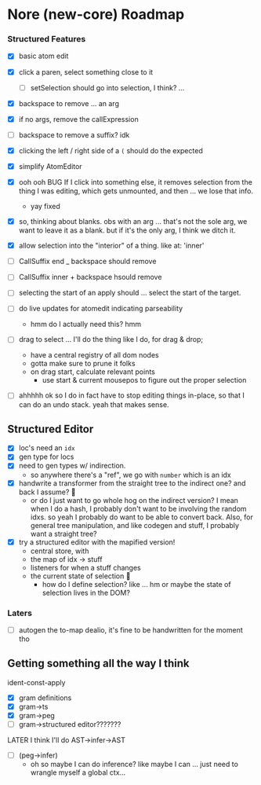 # Nore (new-core) Roadmap

### Structured Features

- [x] basic atom edit
- [x] click a paren, select something close to it
	- [ ] setSelection should go into selection, I think? ... 
- [x] backspace to remove ... an arg
- [x] if no args, remove the callExpression
- [ ] backspace to remove a suffix? idk
- [x] clicking the left / right side of a `(` should do the expected
- [x] simplify AtomEditor

- [x] ooh ooh BUG
	If I click into something else, it removes selection from the thing I was
	editing, which gets unmounted, and then ... we lose that info.
	- yay fixed

- [x] so, thinking about blanks. obs with an arg ... that's not the sole arg,
	we want to leave it as a blank.
	but if it's the only arg, I think we ditch it.
- [x] allow selection into the "interior" of a thing. like at: 'inner'

- [ ] CallSuffix end _ backspace should remove
- [ ] CallSuffix inner + backspace hsould remove
- [ ] selecting the start of an apply should ... select the start of the target.

- [ ] do live updates for atomedit indicating parseability
	- hmm do I actually need this? hmm

- [ ] drag to select ... I'll do the thing like I do, for drag & drop;
	- have a central registry of all dom nodes
	- gotta make sure to prune it folks
	- on drag start, calculate relevant points
		- use start & current mousepos to figure out the proper selection

- [ ] ahhhhh ok so I do in fact have to stop editing things in-place, so that I
	can do an undo stack.
	yeah that makes sense.




## Structured Editor

- [x] loc's need an `idx`
- [x] gen type for locs
- [x] need to gen types w/ indirection.
	- so anywhere there's a "ref", we go with `number` which is an idx
- [x] handwrite a transformer from the straight tree to the indirect one? and back I assume? 🤔
	- or do I just want to go whole hog on the indirect version?
		I mean when I do a hash, I probably don't want to be involving the random idxs.
		so yeah I probably do want to be able to convert back.
		Also, for general tree manipulation, and like codegen and stuff, I probably want a straight tree?
- [x] try a structured editor with the mapified version!
	- central store, with
	- the map of idx -> stuff
	- listeners for when a stuff changes
	- the current state of selection 🤔
		- how do I define selection? like ... hm
			or maybe the state of selection lives in the DOM?


### Laters

- [ ] autogen the to-map dealio, it's fine to be handwritten for the moment tho

## Getting something all the way I think

ident-const-apply

- [x] gram definitions
- [x] gram->ts
- [x] gram->peg
- [ ] gram->structured editor???????

LATER I think I'll do AST->infer->AST
- [ ] (peg->infer)
	- oh so maybe I can do inference? like maybe I can ...
		just need to wrangle myself a global ctx...
